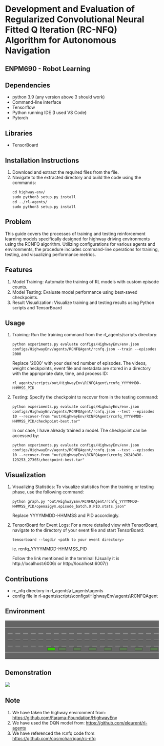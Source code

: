 # Development and Evaluation of Regularized Convolutional Neural Fitted Q Iteration (RC-NFQ) Algorithm for Autonomous Navigation
## ENPM690 - Robot Learning

## Dependencies
- python 3.9 (any version above 3 should work)
- Command-line interface
- Tensorflow
- Python running IDE (I used VS Code)
- Pytorch

## Libraries
- TensorBoard

## Installation Instructions
1. Download and extract the required files from the file.
2. Navigate to the extracted directory and build the code using the commands:
    ```
    cd highway-env/
    sudo python3 setup.py install
    cd ../rl-agents/
    sudo python3 setup.py install
    ```

## Problem
This guide covers the processes of training and testing reinforcement learning models specifically designed for highway driving environments using the RCNFQ algorithm. Utilizing configurations for various agents and environments, the procedure includes command-line operations for training, testing, and visualizing performance metrics.

## Features
1. Model Training: Automate the training of RL models with custom episode counts.
2. Model Testing: Evaluate model performance using best-saved checkpoints.
3. Result Visualization: Visualize training and testing results using Python scripts and TensorBoard


## Usage
1. Training: Run the training command from the rl_agents/scripts directory:
    ```
    python experiments.py evaluate configs/HighwayEnv/env.json configs/HighwayEnv/agents/RCNFQAgent/rcnfq.json --train --episodes 2000
    ```
    Replace '2000' with your desired number of episodes. The videos, weight checkpoints, event file and metadata are stored in a directory with the appropriate date, time, and process ID:
    ```
    rl_agents/scripts/out/HighwayEnv\RCNFQAgent\rcnfq_YYYYMMDD-HHMMSS_PID
    ```
2. Testing: Specify the checkpoint to recover from in the testing command:
    ```
    python experiments.py evaluate configs/HighwayEnv/env.json configs/HighwayEnv/agents/RCNFQAgent/rcnfq.json --test --episodes 10 --recover-from "out/HighwayEnv/RCNFQAgent/rcnfq_YYYYMMDD-HHMMSS_PID/checkpoint-best.tar"
    ```
    In our case, I have already trained a model. The checkpoint can be accessed by:
    ```
    python experiments.py evaluate configs/HighwayEnv/env.json configs/HighwayEnv/agents/RCNFQAgent/rcnfq.json --test --episodes 10 --recover-from "out\HighwayEnv\RCNFQAgent\rcnfq_20240430-123253_27365\checkpoint-best.tar"
    ```

## Visualization
1. Visualizing Statistics: To visualize statistics from the training or     testing phase, use the following command:
    ```
    python graph.py "out/HighwayEnv/RCNFQAgent/rcnfq_YYYYMMDD-HHMMSS_PID/openaigym.episode_batch.0.PID.stats.json"
    ```
    Replace YYYYMMDD-HHMMSS and PID accordingly.

2. TensorBoard for Event Logs: For a more detailed view with TensorBoard, navigate to the directory of your event file and start TensorBoard:
    ```
    tensorboard --logdir <path to your event directory> 
    ```
    ie. rcnfq_YYYYMMDD-HHMMSS_PID
    
    Follow the link mentioned in the terminal (Usually it is http://localhost:6006/ or http://localhost:6007/)

## Contributions
- rc_nfq directory in rl_agents\rl_agents\agents
- config file in rl-agents\scripts\configs\HighwayEnv\agents\RCNFQAgent

## Environment
![](https://github.com/vishnumandala/Development-and-Evaluation-of-RC-NFQ-Algorithm-for-Autonomous-Navigation/blob/main/highway-env.gif)

## Demonstration
![](https://github.com/vishnumandala/Development-and-Evaluation-of-RC-NFQ-Algorithm-for-Autonomous-Navigation/blob/main/demo.gif)

## Note
1. We have taken the highway environment from: https://github.com/Farama-Foundation/HighwayEnv
2. We have used the DQN model from: https://github.com/eleurent/rl-agents
3. We have referenced the rcnfq code from: https://github.com/cosmoharrigan/rc-nfq
